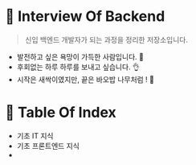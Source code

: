 # 📖 Interview Of Backend
> 신입 백엔드 개발자가 되는 과정을 정리한 저장소입니다.
- 발전하고 싶은 욕망이 가득한 사람입니다. 🤙
- 후회없는 하루 하루를 보내고 싶습니다. 👌
- 시작은 새싹이였지만, 끝은 바오밥 나무처럼 ! 🌲
  
  
# 📑 Table Of Index
- 기초 IT 지식
- 기초 프론트엔드 지식
- 
